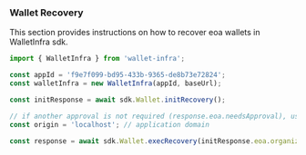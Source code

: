 ### Wallet Recovery

This section provides instructions on how to recover eoa wallets in WalletInfra sdk.

```ts
import { WalletInfra } from 'wallet-infra';

const appId = 'f9e7f099-bd95-433b-9365-de8b73e72824';
const walletInfra = new WalletInfra(appId, baseUrl);

const initResponse = await sdk.Wallet.initRecovery();

// if another approval is not required (response.eoa.needsApproval), user should get bundle code via email
const origin = 'localhost'; // application domain

const response = await sdk.Wallet.execRecovery(initResponse.eoa.organizationId, initResponse.eoa.userId, ${newPasskeyName}, ${bundle}, origin);
```
